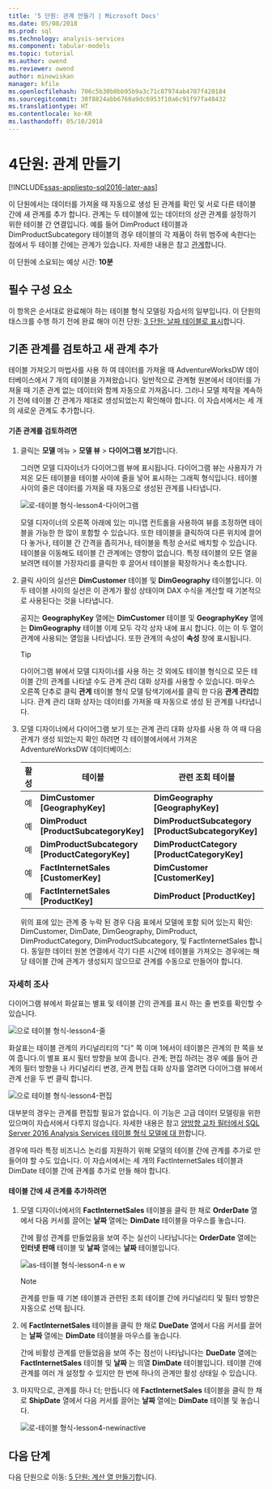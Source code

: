 ```yaml
---
title: '5 단원: 관계 만들기 | Microsoft Docs'
ms.date: 05/08/2018
ms.prod: sql
ms.technology: analysis-services
ms.component: tabular-models
ms.topic: tutorial
ms.author: owend
ms.reviewer: owend
author: minewiskan
manager: kfile
ms.openlocfilehash: 706c5b30b0bb95b9a3c71c87974ab4707f420184
ms.sourcegitcommit: 38f8824abb6760a9dc6953f10a6c91f97fa48432
ms.translationtype: HT
ms.contentlocale: ko-KR
ms.lasthandoff: 05/10/2018
---
```

# <a name="lesson-4-create-relationships"></a>4단원: 관계 만들기
[!INCLUDE[ssas-appliesto-sql2016-later-aas](../includes/ssas-appliesto-sql2016-later-aas.md)]

이 단원에서는 데이터를 가져올 때 자동으로 생성 된 관계를 확인 및 서로 다른 테이블 간에 새 관계를 추가 합니다. 관계는 두 테이블에 있는 데이터의 상관 관계를 설정하기 위한 테이블 간 연결입니다. 예를 들어 DimProduct 테이블과 DimProductSubcategory 테이블의 경우 테이블의 각 제품이 하위 범주에 속한다는 점에서 두 테이블 간에는 관계가 있습니다. 자세한 내용은 참고 [관계](../analysis-services/tabular-models/relationships-ssas-tabular.md)합니다.
  
이 단원에 소요되는 예상 시간: **10분**  
  
## <a name="prerequisites"></a>필수 구성 요소  
이 항목은 순서대로 완료해야 하는 테이블 형식 모델링 자습서의 일부입니다. 이 단원의 태스크를 수행 하기 전에 완료 해야 이전 단원: [3 단원: 날짜 테이블로 표시](../analysis-services/lesson-3-mark-as-date-table.md)합니다. 
  
## <a name="review-existing-relationships-and-add-new-relationships"></a>기존 관계를 검토하고 새 관계 추가  
테이블 가져오기 마법사를 사용 하 여 데이터를 가져올 때 AdventureWorksDW 데이터베이스에서 7 개의 테이블을 가져왔습니다. 일반적으로 관계형 원본에서 데이터를 가져올 때 기존 관계 없는 데이터와 함께 자동으로 가져옵니다. 그러나 모델 제작을 계속하기 전에 테이블 간 관계가 제대로 생성되었는지 확인해야 합니다. 이 자습서에서는 세 개의 새로운 관계도 추가합니다.  
  
#### <a name="to-review-existing-relationships"></a>기존 관계를 검토하려면  
  
1.  클릭는 **모델** 메뉴 > **모델 뷰** > **다이어그램 보기**합니다.  

    그러면 모델 디자이너가 다이어그램 뷰에 표시됩니다. 다이어그램 뷰는 사용자가 가져온 모든 테이블을 테이블 사이에 줄을 넣어 표시하는 그래픽 형식입니다. 테이블 사이의 줄은 데이터를 가져올 때 자동으로 생성된 관계를 나타냅니다.
    
    ![로-테이블 형식-lesson4-다이어그램](../analysis-services/media/as-tabular-lesson4-diagram.png)
  
    모델 디자이너의 오른쪽 아래에 있는 미니맵 컨트롤을 사용하여 뷰를 조정하면 테이블을 가능한 한 많이 포함할 수 있습니다. 또한 테이블을 클릭하여 다른 위치에 끌어다 놓거나, 테이블 간 간격을 좁히거나, 테이블을 특정 순서로 배치할 수 있습니다. 테이블을 이동해도 테이블 간 관계에는 영향이 없습니다. 특정 테이블의 모든 열을 보려면 테이블 가장자리를 클릭한 후 끌어서 테이블을 확장하거나 축소합니다.  
  
2.  클릭 사이의 실선은 **DimCustomer** 테이블 및 **DimGeography** 테이블입니다. 이 두 테이블 사이의 실선은 이 관계가 활성 상태이며 DAX 수식을 계산할 때 기본적으로 사용된다는 것을 나타냅니다.  
  
    공지는 **GeographyKey** 열에는 **DimCustomer** 테이블 및 **GeographyKey** 열에는 **DimGeography** 테이블 이제 모두 각각 상자 내에 표시 합니다. 이는 이 두 열이 관계에 사용되는 열임을 나타냅니다. 또한 관계의 속성이 **속성** 창에 표시됩니다.  
  
    > [!TIP]  
    > 다이어그램 뷰에서 모델 디자이너를 사용 하는 것 외에도 테이블 형식으로 모든 테이블 간의 관계를 나타낼 수도 관계 관리 대화 상자를 사용할 수 있습니다. 마우스 오른쪽 단추로 클릭 **관계** 테이블 형식 모델 탐색기에서를 클릭 한 다음 **관계 관리**합니다. 관계 관리 대화 상자는 데이터를 가져올 때 자동으로 생성 된 관계를 나타냅니다.  
  
3.  모델 디자이너에서 다이어그램 보기 또는 관계 관리 대화 상자를 사용 하 여 때 다음 관계가 생성 되었는지 확인 하려면 각 테이블에서에서 가져온 AdventureWorksDW 데이터베이스:  
  
    |활성|테이블|관련 조회 테이블|  
    |----------|---------|------------------------|  
    |예|**DimCustomer [GeographyKey]**|**DimGeography [GeographyKey]**|  
    |예|**DimProduct [ProductSubcategoryKey]**|**DimProductSubcategory [ProductSubcategoryKey]**|  
    |예|**DimProductSubcategory [ProductCategoryKey]**|**DimProductCategory [ProductCategoryKey]**|  
    |예|**FactInternetSales [CustomerKey]**|**DimCustomer [CustomerKey]**|  
    |예|**FactInternetSales [ProductKey]**|**DimProduct [ProductKey]**|  
  
    위의 표에 있는 관계 중 누락 된 경우 다음 표에서 모델에 포함 되어 있는지 확인: DimCustomer, DimDate, DimGeography, DimProduct, DimProductCategory, DimProductSubcategory, 및 FactInternetSales 합니다. 동일한 데이터 원본 연결에서 각기 다른 시간에 테이블을 가져오는 경우에는 해당 테이블 간에 관계가 생성되지 않으므로 관계를 수동으로 만들어야 합니다.  

### <a name="take-a-closer-look"></a>자세히 조사
다이어그램 뷰에서 화살표는 별표 및 테이블 간의 관계를 표시 하는 줄 번호를 확인할 수 있습니다.

![으로 테이블 형식-lesson4-줄](../analysis-services/media/as-tabular-lesson4-line.png)

화살표는 테이블 관계의 카디널리티의 "다" 쪽 이며 1에서이 테이블은 관계의 한 쪽을 보여 줍니다.이 별표 표시 필터 방향을 보여 줍니다. 관계; 편집 하려는 경우 예를 들어 관계의 필터 방향을 나 카디널리티 변경, 관계 편집 대화 상자를 열려면 다이어그램 뷰에서 관계 선을 두 번 클릭 합니다.

![으로 테이블 형식-lesson4-편집](../analysis-services/media/as-tabular-lesson4-edit.png)

대부분의 경우는 관계를 편집할 필요가 없습니다. 이 기능은 고급 데이터 모델링을 위한 있으며이 자습서에서 다루지 않습니다. 자세한 내용은 참고 [양방향 교차 필터에서 SQL Server 2016 Analysis Services 테이블 형식 모델에 대 한](../analysis-services/tabular-models/bi-directional-cross-filters-tabular-models-analysis-services.md)합니다.

경우에 따라 특정 비즈니스 논리를 지원하기 위해 모델의 테이블 간에 관계를 추가로 만들어야 할 수도 있습니다. 이 자습서에서는 세 개의 FactInternetSales 테이블과 DimDate 테이블 간에 관계를 추가로 만들 해야 합니다.  
  
#### <a name="to-add-new-relationships-between-tables"></a>테이블 간에 새 관계를 추가하려면  
  
1.  모델 디자이너에서의 **FactInternetSales** 테이블을 클릭 한 채로 **OrderDate** 열에서 다음 커서를 끌어는 **날짜** 열에는  **DimDate** 테이블을 마우스를 놓습니다.  

    간에 활성 관계를 만들었음을 보여 주는 실선이 나타납니다는 **OrderDate** 열에는 **인터넷 판매** 테이블 및 **날짜** 열에는 **날짜** 테이블입니다. 
  
      ![as-테이블 형식-lesson4-n e w](../analysis-services/media/as-tabular-lesson4-new.png) 
  
    > [!NOTE]  
    > 관계를 만들 때 기본 테이블과 관련된 조회 테이블 간에 카디널리티 및 필터 방향은 자동으로 선택 됩니다.  
  
2.  에 **FactInternetSales** 테이블을 클릭 한 채로 **DueDate** 열에서 다음 커서를 끌어는 **날짜** 열에는 **DimDate** 테이블을 마우스를 놓습니다.  
  
    간에 비활성 관계를 만들었음을 보여 주는 점선이 나타납니다는 **DueDate** 열에는 **FactInternetSales** 테이블 및 **날짜** 는 의열 **DimDate** 테이블입니다. 테이블 간에 관계를 여러 개 설정할 수 있지만 한 번에 하나의 관계만 활성 상태일 수 있습니다.  
  
3.  마지막으로, 관계를 하나 더; 만듭니다 에 **FactInternetSales** 테이블을 클릭 한 채로 **ShipDate** 열에서 다음 커서를 끌어는 **날짜** 열에는 **DimDate** 테이블 및 놓습니다.  
    
     ![로-테이블 형식-lesson4-newinactive](../analysis-services/media/as-tabular-lesson4-newinactive.png)
  
## <a name="whats-next"></a>다음 단계
다음 단원으로 이동: [5 단원: 계산 열 만들기](../analysis-services/lesson-5-create-calculated-columns.md)합니다.
  
  
  

